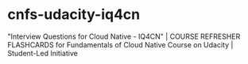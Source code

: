 # cnfs-udacity-iq4cn
"Interview Questions for Cloud Native - IQ4CN" | COURSE REFRESHER FLASHCARDS for Fundamentals of Cloud Native Course on Udacity | Student-Led Initiative
